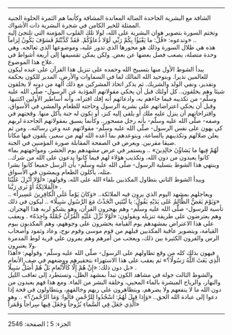------------------------------------------------------------------------

الشاقة مع البشرية الجاحدة الضالة المعاندة المشاقة وكأنما هم الثمرة
الحلوة الجنية الممثلة للخير الكامن في شجرة البشرية ذات الأشواك.  
وتختم السورة بتصوير هوان البشرية على الله، لولا تلك القلوب المؤمنة التي
تلتجئ إليه وتدعوه: «قُلْ: ما يَعْبَؤُا بِكُمْ رَبِّي لَوْلا دُعاؤُكُمْ. فَقَدْ كَذَّبْتُمْ فَسَوْفَ
يَكُونُ لِزاماً» ..  
هذه هي ظلال السورة وذلك هو محورها الذي تدور عليه، وموضوعها الذي تعالجه.
وهي وحدة متصلة، يصعب فصل بعضها عن بعض. ولكن يمكن تقسيمها إلى أربعة أشواط
في علاج هذا الموضوع.  
يبدأ الشوط الأول منها بتسبيح الله وحمده على تنزيل هذا القرآن على عبده
ليكون للعالمين نذيرا. وبتوحيد الله المالك لما في السماوات والأرض، المدبر
للكون بحكمة وتقدير، ونفي الولد والشريك. ثم يذكر اتخاذ المشركين مع ذلك
آلهة من دونه لا يخلقون شيئا وهم يخلقون.. كل أولئك قبل أن يحكي مقولاتهم
المؤذية عن الرسول- صلّى الله عليه وسلّم- من تكذيبه فيما جاءهم به، وادعائهم
أنه إفك افتراه، وأنه أساطير الأولين اكتتبها. وقبل أن يحكي اعتراضاتهم على
بشرية الرسول وحاجته للطعام والمشي في الأسواق، واقتراحاتهم أن ينزل عليه
ملك أو يلقى إليه كنز، أو تكون له جنة يأكل منها. وقحتهم في وصفه- صلّى الله
عليه وسلّم- بأنه رجل مسحور.. وكأنما يسبق بمقولاتهم الجاحدة لربهم كي يهون
على نفس الرسول- صلّى الله عليه وسلّم- مقولاتهم عنه وعن رسالته.. ومن ثم
يعلن ضلالهم وتكذيبهم بالساعة، ويتوعدهم بما أعده الله لهم من سعير، يلقون
فيها مكانا ضيقا مقرنين. ويعرض في الصفحة المقابلة صورة المؤمنين في
الجنة.  
«لَهُمْ فِيها ما يَشاؤُنَ خالِدِينَ» .. ويستمر في عرض مشهدهم يوم الحشر، ومواجهتهم
بما كانوا يعبدون من دون الله، وتكذيب هؤلاء لهم فيما كانوا يدعون على الله
من شرك.. وينتهي هذا الشوط بتسلية الرسول- صلّى الله عليه وسلّم- بأن الرسل
جميعا كانوا بشرا مثله، يأكلون الطعام ويمشون في الأسواق.  
ويبدأ الشوط الثاني بتطاول المكذبين بلقاء الله على الله، وقولهم: «لَوْلا
أُنْزِلَ عَلَيْنَا الْمَلائِكَةُ أَوْ نَرى رَبَّنا» .  
ويعاجلهم بمشهد اليوم الذي يرون فيه الملائكة.. «وَكانَ يَوْماً عَلَى الْكافِرِينَ
عَسِيراً» .. «وَيَوْمَ يَعَضُّ الظَّالِمُ عَلى يَدَيْهِ يَقُولُ: يا لَيْتَنِي اتَّخَذْتُ مَعَ الرَّسُولِ
سَبِيلًا» .. ليكون في ذلك تأسية للرسول- صلّى الله عليه وسلّم- وهم يهجرون
القرآن، وهو يشكو لربه هذا الهجران. وهم يعترضون على طريقة تنزيله ويقولون:
«لَوْلا نُزِّلَ عَلَيْهِ الْقُرْآنُ جُمْلَةً واحِدَةً» . ويعقب على هذا الاعتراض بمشهدهم يوم
القيامة يحشرون على وجوههم، وهم المكذبون بيوم القيامة، وبتصوير عاقبة
المكذبين قبلهم من قوم موسى وقوم نوح، وعاد وثمود وأصحاب الرس والقرون
الكثيرة بين ذلك، ويعجب من أمرهم وهم يمرون على قرية لوط المدمرة ولا
يعتبرون.  
فيهون بذلك كله من وقع تطاولهم على الرسول- صلّى الله عليه وسلّم- وقولهم:
«أَهذَا الَّذِي بَعَثَ اللَّهُ رَسُولًا؟» ثم يعقب على هذا الاستهزاء بتحقيرهم ووضعهم في
صف الأنعام بل دون ذلك: «إِنْ هُمْ إِلَّا كَالْأَنْعامِ بَلْ هُمْ أَضَلُّ سَبِيلًا» .  
والشوط الثالث جولة في مشاهد الكون تبدأ بمشهد الظل، وتستطرد إلى تعاقب
الليل والنهار، والرياح المبشرة بالماء المحيي، وخلقة البشر من الماء. ومع
هذا فهم يعبدون من دون الله ما لا ينفعهم ولا يضرهم، ويتظاهرون على ربهم
وخالقهم، ويتطاولون في قحة إذا دعوا إلى عبادة الله الحق.. «وَإِذا قِيلَ لَهُمُ:
اسْجُدُوا لِلرَّحْمنِ قالُوا: وَمَا الرَّحْمنُ؟» .. وهو «الَّذِي جَعَلَ فِي السَّماءِ بُرُوجاً وَجَعَلَ
فِيها سِراجاً وَقَمَراً

------------------------------------------------------------------------

الجزء: 5 ¦ الصفحة: 2546
